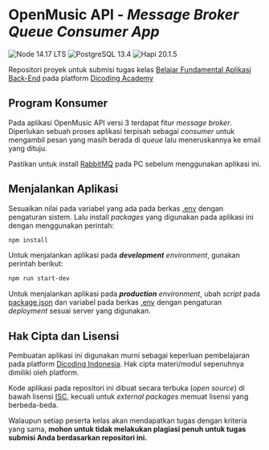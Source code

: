 # OpenMusic API - _Message Broker Queue Consumer App_

![Node 14.17 LTS](https://img.shields.io/badge/Node-14.17_LTS-brightgreen.svg?style=flat-square)
![PostgreSQL 13.4](https://img.shields.io/badge/PostgreSQL-13.4-blue.svg?style=flat-square)
![Hapi 20.1.5](https://img.shields.io/badge/Hapi-20.1.5-orange.svg?style=flat-square)

Repositori proyek untuk submisi tugas kelas [Belajar Fundamental Aplikasi Back-End](dicoding.com/academies/271) pada platform [Dicoding Academy](dicoding.com)

## Program Konsumer

Pada aplikasi OpenMusic API versi 3 terdapat fitur _message broker_. Diperlukan sebuah proses aplikasi terpisah sebagai _consumer_ untuk mengambil pesan yang masih berada di _queue_ lalu meneruskannya ke email yang dituju.

Pastikan untuk install [RabbitMQ](rabbitmq.com/download.html) pada PC sebelum menggunakan aplikasi ini.

## Menjalankan Aplikasi

Sesuaikan nilai pada variabel yang ada pada berkas [.env](./.env) dengan pengaturan sistem. Lalu install _packages_ yang digunakan pada aplikasi ini dengan menggunakan perintah:

```sh
npm install
```

Untuk menjalankan aplikasi pada ***development*** *environment*, gunakan perintah berikut:

```sh
npm run start-dev
```

Untuk menjalankan aplikasi pada ***production*** *environment*, ubah _script_ pada [package.json](./package.json) dan variabel pada berkas [.env](./.env) dengan pengaturan _deployment_ sesuai server yang digunakan.

## Hak Cipta dan Lisensi

Pembuatan aplikasi ini digunakan murni sebagai keperluan pembelajaran pada platform [Dicoding Indonesia](dicoding.com). Hak cipta materi/modul sepenuhnya dimiliki oleh platform.

Kode aplikasi pada repositori ini dibuat secara terbuka (_open source_) di bawah lisensi [ISC](isc.org/licenses), kecuali untuk _external packages_ memuat lisensi yang berbeda-beda.

Walaupun setiap peserta kelas akan mendapatkan tugas dengan kriteria yang sama, **mohon untuk tidak melakukan plagiasi penuh untuk tugas submisi Anda berdasarkan repositori ini.**
